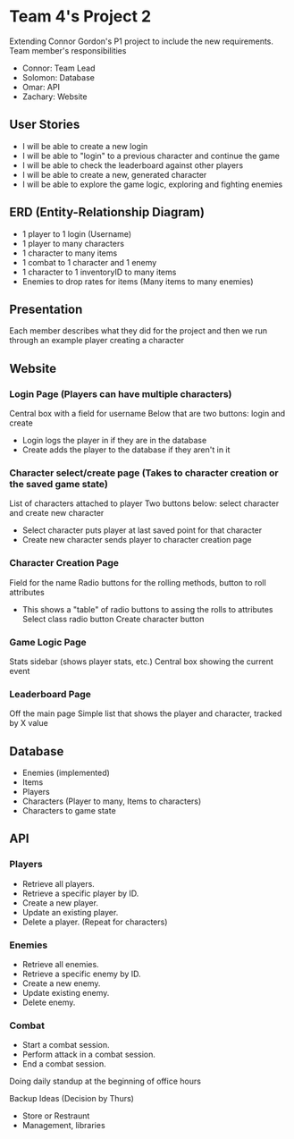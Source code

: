 # Team 4's Project 2
Extending Connor Gordon's P1 project to include the new requirements.
Team member's responsibilities
- Connor: Team Lead
- Solomon: Database
- Omar: API
- Zachary: Website

## User Stories
- I will be able to create a new login
- I will be able to "login" to a previous character and continue the game
- I will be able to check the leaderboard against other players
- I will be able to create a new, generated character
- I will be able to explore the game logic, exploring and fighting enemies

## ERD (Entity-Relationship Diagram)
- 1 player to 1 login (Username)
- 1 player to many characters
- 1 character to many items
- 1 combat to 1 character and 1 enemy
- 1 character to 1 inventoryID to many items
- Enemies to drop rates for items (Many items to many enemies)

## Presentation
Each member describes what they did for the project and then we run through an example player creating a character

## Website
### Login Page (Players can have multiple characters)
Central box with a field for username
Below that are two buttons: login and create
- Login logs the player in if they are in the database
- Create adds the player to the database if they aren't in it

### Character select/create page (Takes to character creation or the saved game state)
List of characters attached to player
Two buttons below: select character and create new character
- Select character puts player at last saved point for that character
- Create new character sends player to character creation page

### Character Creation Page
Field for the name
Radio buttons for the rolling methods, button to roll attributes
- This shows a "table" of radio buttons to assing the rolls to attributes
Select class radio button
Create character button

### Game Logic Page
Stats sidebar (shows player stats, etc.)
Central box showing the current event

### Leaderboard Page
Off the main page
Simple list that shows the player and character, tracked by X value

## Database
- Enemies (implemented)
- Items
- Players
- Characters (Player to many, Items to characters)
- Characters to game state

## API
### Players
- Retrieve all players.
- Retrieve a specific player by ID.
- Create a new player.
- Update an existing player.
- Delete a player.
(Repeat for characters)
 
### Enemies
- Retrieve all enemies.
- Retrieve a specific enemy by ID.
- Create a new enemy.
- Update existing enemy.
- Delete enemy.
 
### Combat
- Start a combat session.
- Perform  attack in a combat session.
- End a combat session.

Doing daily standup at the beginning of office hours

Backup Ideas (Decision by Thurs)
- Store or Restraunt
- Management, libraries